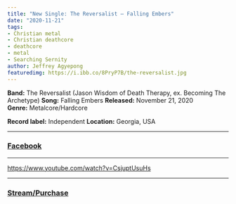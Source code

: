 ```yaml
---
title: "New Single: The Reversalist – Falling Embers"
date: "2020-11-21"
tags:
- Christian metal
- Christian deathcore
- deathcore
- metal
- Searching Sernity
author: Jeffrey Agyepong
featuredimg: https://i.ibb.co/8PryP7B/the-reversalist.jpg
---
```


**Band:** The Reversalist (Jason Wisdom of Death Therapy, ex. Becoming The Archetype) **Song:** Falling Embers **Released:** November 21, 2020 **Genre:** Metalcore/Hardcore

**Record label:** Independent **Location:** Georgia, USA

* * *

### [Facebook](https://web.facebook.com/thereversalist)

* * *

https://www.youtube.com/watch?v=CsjuptUsuHs

* * *

### [Stream/Purchase](https://distrokid.com/hyperfollow/thereversalist/falling-embers)
